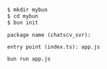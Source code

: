 ```bash
$ mkdir mybun
$ cd mybun
$ bun init
```

```
package name (chatscv_svr): 

entry point (index.ts): app.js
```

```
bun run app.js
```